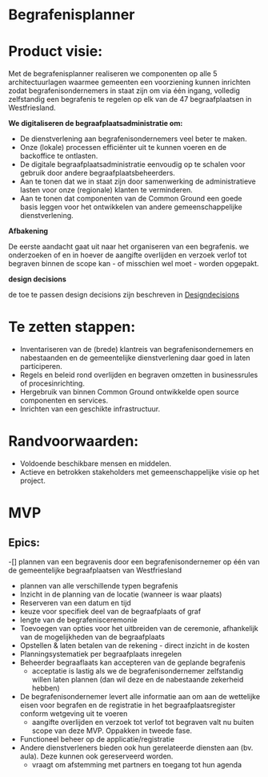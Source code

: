 # Begrafenisplanner

# Product visie:
Met de begrafenisplanner realiseren we componenten op alle 5 architectuurlagen waarmee gemeenten een voorziening kunnen inrichten zodat begrafenisondernemers in staat zijn om via één ingang, volledig zelfstandig een begrafenis te regelen op elk van de 47 begraafplaatsen in Westfriesland.

**We digitaliseren de begraafplaatsadministratie om:**

* De dienstverlening aan begrafenisondernemers veel beter te maken.
* Onze (lokale) processen efficiënter uit te kunnen voeren en de backoffice te ontlasten.
* De digitale begraafplaatsadministratie eenvoudig op te schalen voor gebruik door andere begraafplaatsbeheerders.
* Aan te tonen dat we in staat zijn door samenwerking de administratieve lasten voor onze (regionale) klanten te verminderen.
* Aan te tonen dat componenten van de Common Ground een goede basis leggen voor het ontwikkelen van andere gemeenschappelijke dienstverlening.

**Afbakening**

De eerste aandacht gaat uit naar het organiseren van een begrafenis.
we onderzoeken of en in hoever de aangifte overlijden en verzoek verlof tot begraven binnen de scope kan - of misschien wel moet - worden opgepakt.

**design decisions**

de toe te passen design decisions zijn beschreven in [Designdecisions](documenten/Designdecisions.md)

# Te zetten stappen:
* Inventariseren van de (brede) klantreis van begrafenisondernemers en nabestaanden en de gemeentelijke dienstverlening daar goed in laten participeren.
* Regels en beleid rond overlijden en begraven omzetten in businessrules of procesinrichting.
* Hergebruik van binnen Common Ground ontwikkelde open source componenten en services.
* Inrichten van een geschikte infrastructuur.

# Randvoorwaarden:
* Voldoende beschikbare mensen en middelen.
* Actieve en betrokken stakeholders met gemeenschappelijke visie op het project.

# MVP

## Epics:
-[] plannen van een begravenis door een begrafenisondernemer op één van de gemeentelijke begraafplaatsen van Westfriesland 
  * plannen van alle verschillende typen begrafenis
  * Inzicht in de planning van de locatie (wanneer is waar plaats)
  * Reserveren van een datum en tijd
  * keuze voor specifiek deel van de begraafplaats of graf
  * lengte van de begrafenisceremonie
* Toevoegen van opties voor het uitbreiden van de ceremonie, afhankelijk van de mogelijkheden van de begraafplaats
* Opstellen & laten betalen van de rekening - direct inzicht in de kosten
* Planningsystematiek per begraafplaats inregelen
* Beheerder begraaflaats kan accepteren van de geplande begrafenis
  * acceptatie is lastig als we de begrafenisondernemer zelfstandig willen laten plannen (dan wil deze en de nabestaande zekerheid hebben)
* De begrafenisondernemer levert alle informatie aan om aan de wettelijke eisen voor begrafen en de registratie in het begraafplaatsregister conform wetgeving uit te voeren
  * aangifte overlijden en verzoek tot verlof tot begraven valt nu buiten scope van deze MVP. Oppakken in tweede fase.
* Functioneel beheer op de applicatie/registratie
* Andere dienstverleners bieden ook hun gerelateerde diensten aan (bv. aula). Deze kunnen ook gereserveerd worden.
  * vraagt om afstemming met partners en toegang tot hun agenda
